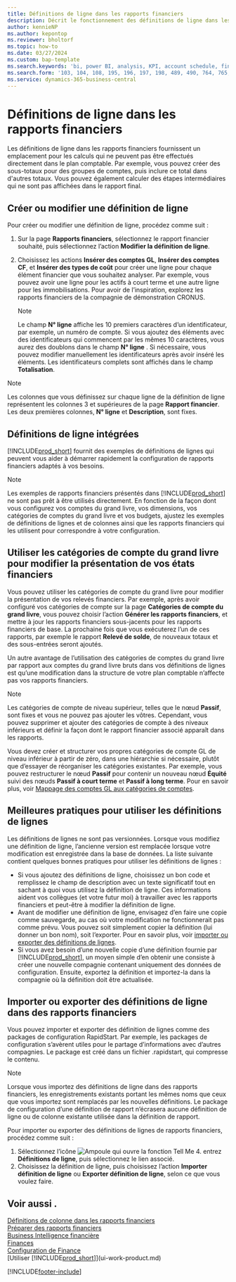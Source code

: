 ```yaml
---
title: Définitions de ligne dans les rapports financiers
description: Décrit le fonctionnement des définitions de ligne dans les rapports financiers.
author: kennieNP
ms.author: kepontop
ms.reviewer: bholtorf
ms.topic: how-to
ms.date: 03/27/2024
ms.custom: bap-template
ms.search.keywords: 'bi, power BI, analysis, KPI, account schedule, financial report'
ms.search.form: '103, 104, 108, 195, 196, 197, 198, 489, 490, 764, 765, 766'
ms.service: dynamics-365-business-central
---
```


# <a name="row-definitions-in-financial-reporting"></a>Définitions de ligne dans les rapports financiers

Les définitions de ligne dans les rapports financiers fournissent un emplacement pour les calculs qui ne peuvent pas être effectués directement dans le plan comptable. Par exemple, vous pouvez créer des sous-totaux pour des groupes de comptes, puis inclure ce total dans d'autres totaux. Vous pouvez également calculer des étapes intermédiaires qui ne sont pas affichées dans le rapport final.

## <a name="create-or-edit-a-row-definition"></a>Créer ou modifier une définition de ligne

Pour créer ou modifier une définition de ligne, procédez comme suit :

1. Sur la page **Rapports financiers**, sélectionnez le rapport financier souhaité, puis sélectionnez l’action **Modifier la définition de ligne**.
1. Choisissez les actions **Insérer des comptes GL**, **Insérer des comptes CF**, et **Insérer des types de coût** pour créer une ligne pour chaque élément financier que vous souhaitez analyser. Par exemple, vous pouvez avoir une ligne pour les actifs à court terme et une autre ligne pour les immobilisations. Pour avoir de l’inspiration, explorez les rapports financiers de la compagnie de démonstration CRONUS.

    > [!NOTE]
    > Le champ **N° ligne** affiche les 10 premiers caractères d’un identificateur, par exemple, un numéro de compte. Si vous ajoutez des éléments avec des identificateurs qui commencent par les mêmes 10 caractères, vous aurez des doublons dans le champ **N° ligne** . Si nécessaire, vous pouvez modifier manuellement les identificateurs après avoir inséré les éléments. Les identificateurs complets sont affichés dans le champ **Totalisation**.

> [!NOTE]
> Les colonnes que vous définissez sur chaque ligne de la définition de ligne représentent les colonnes 3 et supérieures de la page **Rapport financier**. Les deux premières colonnes, **N° ligne** et **Description**, sont fixes.  

## <a name="built-in-row-definitions"></a>Définitions de ligne intégrées

[!INCLUDE[prod_short](includes/prod_short.md)] fournit des exemples de définitions de lignes qui peuvent vous aider à démarrer rapidement la configuration de rapports financiers adaptés à vos besoins.

<!-- update this when we release the new templates in 24.1
| Row definition code | Description | How to use this row definition | 
| ------------------- | ----------- | ------------------------------ | 
| TBA 1 | TBA 1 | TBA 1 |
| TBA 2 | TBA 2 | TBA 2 |
| TBA 3 | TBA 3 | TBA 3 |
| TBA 4 | TBA 4 | TBA 4 | 
-->

> [!NOTE]
> Les exemples de rapports financiers présentés dans [!INCLUDE[prod_short](includes/prod_short.md)] ne sont pas prêt à être utilisés directement. En fonction de la façon dont vous configurez vos comptes du grand livre, vos dimensions, vos catégories de comptes du grand livre et vos budgets, ajustez les exemples de définitions de lignes et de colonnes ainsi que les rapports financiers qui les utilisent pour correspondre à votre configuration.

## <a name="use-gl-account-categories-to-change-the-layout-of-your-financial-statements"></a>Utiliser les catégories de compte du grand livre pour modifier la présentation de vos états financiers

Vous pouvez utiliser les catégories de compte du grand livre pour modifier la présentation de vos relevés financiers. Par exemple, après avoir configuré vos catégories de compte sur la page **Catégories de compte du grand livre**, vous pouvez choisir l’action **Générer les rapports financiers**, et mettre à jour les rapports financiers sous-jacents pour les rapports financiers de base. La prochaine fois que vous exécuterez l’un de ces rapports, par exemple le rapport **Relevé de solde**, de nouveaux totaux et des sous-entrées seront ajoutés.

Un autre avantage de l’utilisation des catégories de comptes du grand livre par rapport aux comptes du grand livre bruts dans vos définitions de lignes est qu’une modification dans la structure de votre plan comptable n’affecte pas vos rapports financiers.

> [!NOTE]
> Les catégories de compte de niveau supérieur, telles que le nœud **Passif**, sont fixes et vous ne pouvez pas ajouter les vôtres. Cependant, vous pouvez supprimer et ajouter des catégories de compte à des niveaux inférieurs et définir la façon dont le rapport financier associé apparaît dans les rapports.
>
> Vous devez créer et structurer vos propres catégories de compte GL de niveau inférieur à partir de zéro, dans une hiérarchie si nécessaire, plutôt que d’essayer de réorganiser les catégories existantes. Par exemple, vous pouvez restructurer le nœud **Passif** pour contenir un nouveau nœud **Équité** suivi des nœuds **Passif à court terme** et **Passif à long terme**. Pour en savoir plus, voir [Mappage des comptes GL aux catégories de comptes](finance-general-ledger.md#account-categories).

## <a name="best-practices-for-working-with-row-definitions"></a>Meilleures pratiques pour utiliser les définitions de lignes

Les définitions de lignes ne sont pas versionnées. Lorsque vous modifiez une définition de ligne, l’ancienne version est remplacée lorsque votre modification est enregistrée dans la base de données. La liste suivante contient quelques bonnes pratiques pour utiliser les définitions de lignes :

- Si vous ajoutez des définitions de ligne, choisissez un bon code et remplissez le champ de description avec un texte significatif tout en sachant à quoi vous utilisez la définition de ligne. Ces informations aident vos collègues (et votre futur moi) à travailler avec les rapports financiers et peut-être à modifier la définition de ligne.
- Avant de modifier une définition de ligne, envisagez d’en faire une copie comme sauvegarde, au cas où votre modification ne fonctionnerait pas comme prévu. Vous pouvez soit simplement copier la définition (lui donner un bon nom), soit l’exporter. Pour en savoir plus, voir [importer ou exporter des définitions de lignes](#import-or-export-financial-reporting-row-definitions).
- Si vous avez besoin d’une nouvelle copie d’une définition fournie par [!INCLUDE[prod_short](includes/prod_short.md)], un moyen simple d’en obtenir une consiste à créer une nouvelle compagnie contenant uniquement des données de configuration. Ensuite, exportez la définition et importez-la dans la compagnie où la définition doit être actualisée.

## <a name="import-or-export-financial-reporting-row-definitions"></a>Importer ou exporter des définitions de ligne dans des rapports financiers

Vous pouvez importer et exporter des définition de lignes comme des packages de configuration RapidStart. Par exemple, les packages de configuration s’avèrent utiles pour le partage d’informations avec d’autres compagnies. Le package est créé dans un fichier .rapidstart, qui compresse le contenu.

> [!NOTE]
> Lorsque vous importez des définitions de ligne dans des rapports financiers, les enregistrements existants portant les mêmes noms que ceux que vous importez sont remplacés par les nouvelles définitions. Le package de configuration d’une définition de rapport n’écrasera aucune définition de ligne ou de colonne existante utilisée dans la définition de rapport.

Pour importer ou exporter des définitions de lignes de rapports financiers, procédez comme suit :

1. Sélectionnez l’icône ![Ampoule qui ouvre la fonction Tell Me 4.](media/ui-search/search_small.png "Dites-moi ce que vous voulez faire") entrez **Définitions de ligne**, puis sélectionnez le lien associé.
1. Choisissez la définition de ligne, puis choisissez l’action **Importer définition de ligne** ou **Exporter définition de ligne**, selon ce que vous voulez faire.

## <a name="see-also"></a>Voir aussi .

[Définitions de colonne dans les rapports financiers](bi-column-definitions.md)  
[Préparer des rapports financiers](bi-how-work-account-schedule.md)  
[Business Intelligence financière](bi.md)  
[Finances](finance.md)  
[Configuration de Finance](finance-setup-finance.md)  
[Utiliser [!INCLUDE[prod_short](includes/prod_short.md)]](ui-work-product.md)  

[!INCLUDE[footer-include](includes/footer-banner.md)]
